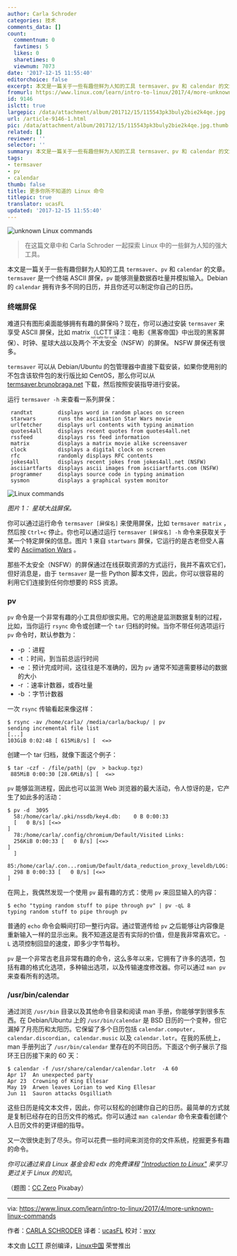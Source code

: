 ```yaml
---
author: Carla Schroder
categories: 技术
comments_data: []
count:
  commentnum: 0
  favtimes: 5
  likes: 0
  sharetimes: 0
  viewnum: 7073
date: '2017-12-15 11:55:40'
editorchoice: false
excerpt: 本文是一篇关于一些有趣但鲜为人知的工具 termsaver、pv 和 calendar 的文章。
fromurl: https://www.linux.com/learn/intro-to-linux/2017/4/more-unknown-linux-commands
id: 9146
islctt: true
largepic: /data/attachment/album/201712/15/115543pk3buly2bie2k4qe.jpg
url: /article-9146-1.html
pic: /data/attachment/album/201712/15/115543pk3buly2bie2k4qe.jpg.thumb.jpg
related: []
reviewer: ''
selector: ''
summary: 本文是一篇关于一些有趣但鲜为人知的工具 termsaver、pv 和 calendar 的文章。
tags:
- termsaver
- pv
- calendar
thumb: false
title: 更多你所不知道的 Linux 命令
titlepic: true
translator: ucasFL
updated: '2017-12-15 11:55:40'
---
```


![unknown Linux commands](/data/attachment/album/201712/15/115543pk3buly2bie2k4qe.jpg "unknown Linux commands")



> 
> 在这篇文章中和 Carla Schroder 一起探索 Linux 中的一些鲜为人知的强大工具。
> 
> 
> 


本文是一篇关于一些有趣但鲜为人知的工具 `termsaver`、`pv` 和 `calendar` 的文章。`termsaver` 是一个终端 ASCII 屏保，`pv` 能够测量数据吞吐量并模拟输入。Debian 的 `calendar` 拥有许多不同的日历，并且你还可以制定你自己的日历。


### 终端屏保


难道只有图形桌面能够拥有有趣的屏保吗？现在，你可以通过安装 `termsaver` 来享受 ASCII 屏保，比如 matrix（LCTT 译注：电影《黑客帝国》中出现的黑客屏保）、时钟、星球大战以及两个<ruby> 不太安全 <rt>  not-safe-for-work </rt></ruby>（NSFW）的屏保。 NSFW 屏保还有很多。


`termsaver` 可以从 Debian/Ubuntu 的包管理器中直接下载安装，如果你使用别的不包含该软件包的发行版比如 CentOS，那么你可以从 [termsaver.brunobraga.net](http://termsaver.brunobraga.net/) 下载，然后按照安装指导进行安装。


运行 `termsaver -h` 来查看一系列屏保：



```
 randtxt        displays word in random places on screen
 starwars       runs the asciimation Star Wars movie
 urlfetcher     displays url contents with typing animation
 quotes4all     displays recent quotes from quotes4all.net
 rssfeed        displays rss feed information
 matrix         displays a matrix movie alike screensaver
 clock          displays a digital clock on screen
 rfc            randomly displays RFC contents
 jokes4all      displays recent jokes from jokes4all.net (NSFW)
 asciiartfarts  displays ascii images from asciiartfarts.com (NSFW)
 programmer     displays source code in typing animation
 sysmon         displays a graphical system monitor

```

![Linux commands](/data/attachment/album/201712/15/115543p0m0t7zhmukkht7m.png "Linux commands")


*图片 1： 星球大战屏保。*


你可以通过运行命令 `termsaver [屏保名]` 来使用屏保，比如 `termsaver matrix` ，然后按 `Ctrl+c` 停止。你也可以通过运行 `termsaver [屏保名] -h` 命令来获取关于某一个特定屏保的信息。图片 1 来自 `startwars` 屏保，它运行的是古老但受人喜爱的 [Asciimation Wars](http://www.asciimation.co.nz/) 。


那些不太安全（NSFW）的屏保通过在线获取资源的方式运行，我并不喜欢它们，但好消息是，由于 `termsaver` 是一些 Python 脚本文件，因此，你可以很容易的利用它们连接到任何你想要的 RSS 资源。


### pv


`pv` 命令是一个非常有趣的小工具但却很实用。它的用途是监测数据复制的过程，比如，当你运行 `rsync` 命令或创建一个 `tar` 归档的时候。当你不带任何选项运行 `pv` 命令时，默认参数为：


* -p ：进程
* -t ：时间，到当前总运行时间
* -e ：预计完成时间，这往往是不准确的，因为 `pv` 通常不知道需要移动的数据的大小
* -r ：速率计数器，或吞吐量
* -b ：字节计数器


一次 `rsync` 传输看起来像这样：



```
$ rsync -av /home/carla/ /media/carla/backup/ | pv 
sending incremental file list
[...]
103GiB 0:02:48 [ 615MiB/s] [  <=>

```

创建一个 tar 归档，就像下面这个例子：



```
$ tar -czf - /file/path| (pv  > backup.tgz)
 885MiB 0:00:30 [28.6MiB/s] [  <=>

```

`pv` 能够监测进程，因此也可以监测 Web 浏览器的最大活动，令人惊讶的是，它产生了如此多的活动：



```
$ pv -d  3095                                                                                                             
  58:/home/carla/.pki/nssdb/key4.db:    0 B 0:00:33 
  [   0 B/s] [<=>                                                                           ] 
  78:/home/carla/.config/chromium/Default/Visited Links:  
  256KiB 0:00:33 [   0 B/s] [<=>                                                      ] 
  ] 
  85:/home/carla/.con...romium/Default/data_reduction_proxy_leveldb/LOG:  
  298 B 0:00:33 [   0 B/s] [<=>                                       ] 

```

在网上，我偶然发现一个使用 `pv` 最有趣的方式：使用 `pv` 来回显输入的内容：



```
$ echo "typing random stuff to pipe through pv" | pv -qL 8
typing random stuff to pipe through pv

```

普通的 `echo` 命令会瞬间打印一整行内容。通过管道传给 `pv` 之后能够让内容像是重新输入一样的显示出来。我不知道这是否有实际的价值，但是我非常喜欢它。`-L` 选项控制回显的速度，即多少字节每秒。


`pv` 是一个非常古老且非常有趣的命令，这么多年以来，它拥有了许多的选项，包括有趣的格式化选项，多种输出选项，以及传输速度修改器。你可以通过 `man pv` 来查看所有的选项。


### /usr/bin/calendar


通过浏览 `/usr/bin` 目录以及其他命令目录和阅读 man 手册，你能够学到很多东西。在 Debian/Ubuntu 上的 `/usr/bin/calendar` 是 BSD 日历的一个变种，但它漏掉了月亮历和太阳历。它保留了多个日历包括 `calendar.computer, calendar.discordian, calendar.music` 以及 `calendar.lotr`。在我的系统上，man 手册列出了 `/usr/bin/calendar` 里存在的不同日历。下面这个例子展示了指环王日历接下来的 60 天：



```
$ calendar -f /usr/share/calendar/calendar.lotr  -A 60
Apr 17  An unexpected party
Apr 23  Crowning of King Ellesar
May 19  Arwen leaves Lorian to wed King Ellesar
Jun 11  Sauron attacks Osgilliath

```

这些日历是纯文本文件，因此，你可以轻松的创建你自己的日历。最简单的方式就是复制已经存在的日历文件的格式。你可以通过 `man calendar` 命令来查看创建个人日历文件的更详细的指导。


又一次很快走到了尽头。你可以花费一些时间来浏览你的文件系统，挖掘更多有趣的命令。


*你可以通过来自 Linux 基金会和 edx 的免费课程 ["Introduction to Linux"](https://training.linuxfoundation.org/linux-courses/system-administration-training/introduction-to-linux) 来学习更过关于 Linux 的知识*。


（题图：[CC Zero](https://www.linux.com/licenses/category/creative-commons-zero) Pixabay）




---


via: <https://www.linux.com/learn/intro-to-linux/2017/4/more-unknown-linux-commands>


作者：[CARLA SCHRODER](https://www.linux.com/users/cschroder) 译者：[ucasFL](https://github.com/ucasFL) 校对：[wxy](https://github.com/wxy)


本文由 [LCTT](https://github.com/LCTT/TranslateProject) 原创编译，[Linux中国](https://linux.cn/) 荣誉推出